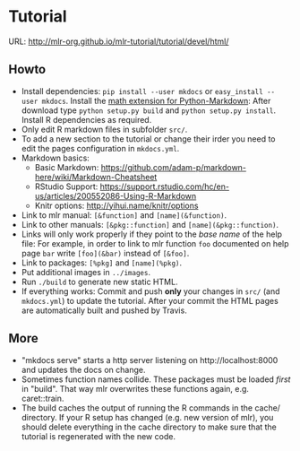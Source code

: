 # Tutorial
URL: http://mlr-org.github.io/mlr-tutorial/tutorial/devel/html/

## Howto
* Install dependencies:
  `pip install --user mkdocs` or `easy_install --user mkdocs`.
  Install the [math extension for Python-Markdown](https://github.com/mitya57/python-markdown-math):
  After download type `python setup.py build` and `python setup.py install`.
  Install R dependencies as required.
* Only edit R markdown files in subfolder `src/`.
* To add a new section to the tutorial or change their irder you need to edit the pages configuration in `mkdocs.yml`.
* Markdown basics:
  * Basic Markdown: https://github.com/adam-p/markdown-here/wiki/Markdown-Cheatsheet
  * RStudio Support: https://support.rstudio.com/hc/en-us/articles/200552086-Using-R-Markdown
  * Knitr options: http://yihui.name/knitr/options
* Link to mlr manual: `[&function]` and `[name](&function)`.
* Link to other manuals: `[&pkg::function]` and `[name](&pkg::function)`.
* Links will only work properly if they point to the *base name* of the help file:
  For example, in order to link to mlr function `foo` documented on help page `bar` write
  `[foo](&bar)` instead of `[&foo]`.
* Link to packages: `[%pkg]` and `[name](%pkg)`.
* Put additional images in `../images`.
* Run `./build` to generate new static HTML.
* If everything works:
  Commit and push **only** your changes in `src/` (and `mkdocs.yml`) to update the tutorial.
  After your commit the HTML pages are automatically built and pushed by Travis.
  

## More
* "mkdocs serve" starts a http server listening on http://localhost:8000
  and updates the docs on change.
* Sometimes function names collide. These packages must be loaded _first_
  in "build". That way mlr overwrites these functions again, e.g. caret::train.
* The build caches the output of running the R commands in the cache/ directory.
  If your R setup has changed (e.g. new version of mlr), you should delete
  everything in the cache directory to make sure that the tutorial is
  regenerated with the new code.
